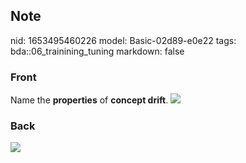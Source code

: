 ## Note
nid: 1653495460226
model: Basic-02d89-e0e22
tags: bda::06_trainining_tuning
markdown: false

### Front
Name the <b>properties</b> of <b>concept drift</b>. <img src= 
"paste-c1953fa4a899499699b6d51ba1eea76aa644b1e2.jpg">

### Back
<img src="paste-08112e4e627c6df8769e1e3ae43b0682534a75af.jpg">
